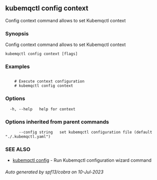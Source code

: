## kubemqctl config context

Config context command allows to set Kubemqctl context

### Synopsis

Config context command allows to set Kubemqctl context

```
kubemqctl config context [flags]
```

### Examples

```

	# Execute context configuration
	# kubemqctl config context

```

### Options

```
  -h, --help   help for context
```

### Options inherited from parent commands

```
      --config string   set kubemqctl configuration file (default "./.kubemqctl.yaml")
```

### SEE ALSO

* [kubemqctl config](kubemqctl_config.md)	 - Run Kubemqctl configuration wizard command

###### Auto generated by spf13/cobra on 10-Jul-2023
